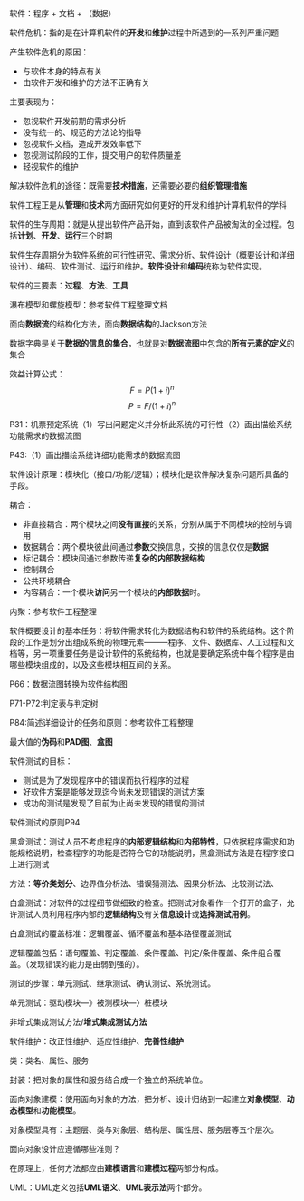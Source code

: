 软件：程序 + 文档 + （数据）

软件危机：指的是在计算机软件的**开发**和**维护**过程中所遇到的一系列严重问题

产生软件危机的原因：

- 与软件本身的特点有关
- 由软件开发和维护的方法不正确有关

主要表现为：

- 忽视软件开发前期的需求分析
- 没有统一的、规范的方法论的指导
- 忽视软件文档，造成开发效率低下
- 忽视测试阶段的工作，提交用户的软件质量差
- 轻视软件的维护

解决软件危机的途径：既需要**技术措施**，还需要必要的**组织管理措施**

软件工程正是从**管理**和**技术**两方面研究如何更好的开发和维护计算机软件的学科

软件的生存周期：就是从提出软件产品开始，直到该软件产品被淘汰的全过程。包括**计划**、**开发**、**运行**三个时期

软件生存周期分为软件系统的可行性研究、需求分析、软件设计（概要设计和详细设计）、编码、软件测试、运行和维护。**软件设计**和**编码**统称为软件实现。

软件的三要素：**过程**、**方法**、**工具**

瀑布模型和螺旋模型：参考软件工程整理文档

面向**数据流**的结构化方法，面向**数据结构**的Jackson方法

数据字典是关于**数据的信息的集合**，也就是对**数据流图**中包含的**所有元素的定义**的集合

效益计算公式：$$F = P(1+i)^n$$    $$P=F/(1+i)^n$$

P31：机票预定系统（1）写出问题定义并分析此系统的可行性（2）画出描绘系统功能需求的数据流图

P43:（1）画出描绘系统详细功能需求的数据流图

软件设计原理：模块化（接口/功能/逻辑）；模块化是软件解决复杂问题所具备的手段。

耦合：

- 非直接耦合：两个模块之间**没有直接**的关系，分别从属于不同模块的控制与调用
- 数据耦合：两个模块彼此间通过**参数**交换信息，交换的信息仅仅是**数据**
- 标记耦合：模块间通过参数传递**复杂的内部数据结构**
- 控制耦合
- 公共环境耦合
- 内容耦合：一个模块**访问**另一个模块的**内部数据**时。

内聚：参考软件工程整理

软件概要设计的基本任务：将软件需求转化为数据结构和软件的系统结构。这个阶段的工作是划分出组成系统的物理元素———程序、文件、数据库、人工过程和文档等，另一项重要任务是设计软件的系统结构，也就是要确定系统中每个程序是由哪些模块组成的，以及这些模块相互间的关系。

P66：数据流图转换为软件结构图

P71-P72:判定表与判定树

P84:简述详细设计的任务和原则：参考软件工程整理

最大值的**伪码**和**PAD图**、**盒图**

软件测试的目标：

- 测试是为了发现程序中的错误而执行程序的过程
- 好软件方案是能够发现迄今尚未发现错误的测试方案
- 成功的测试是发现了目前为止尚未发现的错误的测试

软件测试的原则P94

黑盒测试：测试人员不考虑程序的**内部逻辑结构**和**内部特性**，只依据程序需求和功能规格说明，检查程序的功能是否符合它的功能说明，黑盒测试方法是在程序接口上进行测试

方法：**等价类划分**、边界值分析法、错误猜测法、因果分析法、比较测试法、

白盒测试：对软件的过程细节做细致的检查。把测试对象看作一个打开的盒子，允许测试人员利用程序内部的**逻辑结构**及有关**信息设计**或**选择测试用例**。

白盒测试的覆盖标准：逻辑覆盖、循环覆盖和基本路径覆盖测试

逻辑覆盖包括：语句覆盖、判定覆盖、条件覆盖、判定/条件覆盖、条件组合覆盖。（发现错误的能力是由弱到强的）。

测试的步骤：单元测试、继承测试、确认测试、系统测试。

单元测试：驱动模块—》被测模块—〉桩模块

非增式集成测试方法/**增式集成测试方法**

软件维护：改正性维护、适应性维护、**完善性维护**

类：类名、属性、服务

封装：把对象的属性和服务结合成一个独立的系统单位。

面向对象建模：使用面向对象的方法，把分析、设计归纳到一起建立**对象模型**、**动态模型**和**功能模型**。

对象模型具有：主题层、类与对象层、结构层、属性层、服务层等五个层次。

面向对象设计应遵循哪些准则？

在原理上，任何方法都应由**建模语言**和**建模过程**两部分构成。

UML：UML定义包括**UML语义**、**UML表示法**两个部分。
